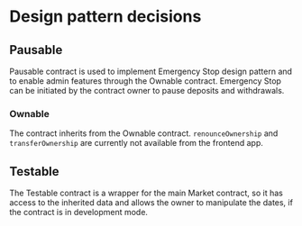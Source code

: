 # Design pattern decisions

## Pausable

Pausable contract is used to implement Emergency Stop design pattern and to enable
admin features through the Ownable contract.
Emergency Stop can be initiated by the contract owner to pause deposits and withdrawals.

### Ownable

The contract inherits from the Ownable contract.
```renounceOwnership``` and ```transferOwnership``` are currently not available from the frontend 
app.

## Testable

The Testable contract is a wrapper for the main Market contract, so it has access to the inherited 
data and allows the owner to manipulate the dates, if the contract is in development mode.


